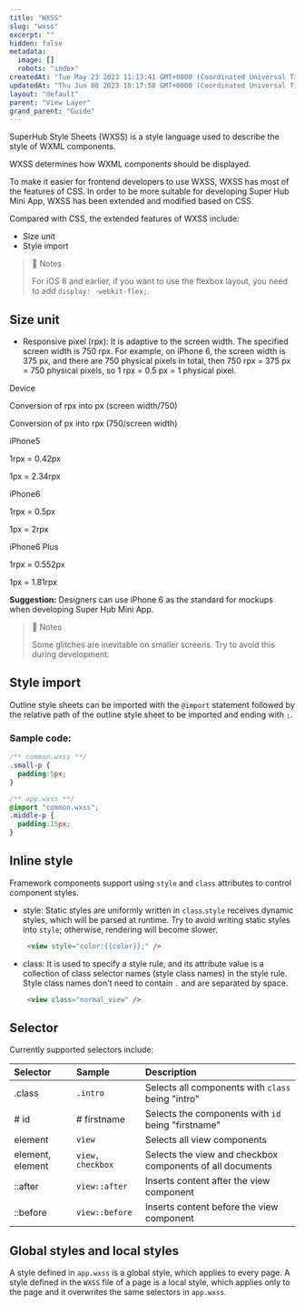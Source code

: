 ```yaml
---
title: "WXSS"
slug: "wxss"
excerpt: ""
hidden: false
metadata: 
  image: []
  robots: "index"
createdAt: "Tue May 23 2023 11:13:41 GMT+0000 (Coordinated Universal Time)"
updatedAt: "Thu Jun 08 2023 10:17:58 GMT+0000 (Coordinated Universal Time)"
layout: "default"
parent: "View Layer"
grand_parent: "Guide"
---
```

SuperHub Style Sheets (WXSS) is a style language used to describe the style of WXML components.

WXSS determines how WXML components should be displayed.

To make it easier for frontend developers to use WXSS, WXSS has most of the features of CSS. In order to be more suitable for developing Super Hub Mini App, WXSS has been extended and modified based on CSS.

Compared with CSS, the extended features of WXSS include:

- Size unit
- Style import

> 📘 Notes
> 
> For iOS 8 and earlier, if you want to use the flexbox layout, you need to add `display: -webkit-flex;`.

## Size unit

- Responsive pixel (rpx): It is adaptive to the screen width. The specified screen width is 750 rpx. For example, on iPhone 6, the screen width is 375 px, and there are 750 physical pixels in total, then 750 rpx = 375 px = 750 physical pixels, so 1 rpx = 0.5 px = 1 physical pixel.

Device

Conversion of rpx into px (screen width/750)

Conversion of px into rpx (750/screen width)

iPhone5

1rpx = 0.42px

1px = 2.34rpx

iPhone6

1rpx = 0.5px

1px = 2rpx

iPhone6 Plus

1rpx = 0.552px

1px = 1.81rpx

**Suggestion:** Designers can use iPhone 6 as the standard for mockups when developing Super Hub Mini App.

> 📘 Notes
> 
> Some glitches are inevitable on smaller screens. Try to avoid this during development.

## Style import

Outline style sheets can be imported with the `@import` statement followed by the relative path of the outline style sheet to be imported and ending with `;`.

### Sample code:

```css
/** common.wxss **/
.small-p {
  padding:5px;
}
```

```css
/** app.wxss **/
@import "common.wxss";
.middle-p {
  padding:15px;
}
```

## Inline style

Framework components support using `style` and `class` attributes to control component styles.

- style: Static styles are uniformly written in `class`.`style` receives dynamic styles, which will be parsed at runtime. Try to avoid writing static styles into `style`; otherwise, rendering will become slower.
  ```html WXML
   <view style="color:{{color}};" />
  ```
- class: It is used to specify a style rule, and its attribute value is a collection of class selector names (style class names) in the style rule. Style class names don't need to contain `.` and are separated by space.
  ```html WXML
   <view class="normal_view" />
  ```

## Selector

Currently supported selectors include:

| Selector         | Sample           | Description                                               |
| :--------------- | :--------------- | :-------------------------------------------------------- |
| .class           | `.intro`         | Selects all components with `class` being "intro"         |
| # id             | # firstname      | Selects the components with `id` being "firstname"        |
| element          | `view`           | Selects all view components                               |
| element, element | `view, checkbox` | Selects the view and checkbox components of all documents |
| ::after          | `view::after`    | Inserts content after the view component                  |
| ::before         | `view::before`   | Inserts content before the view component                 |

## Global styles and local styles

A style defined in `app.wxss` is a global style, which applies to every page. A style defined in the `WXSS` file of a page is a local style, which applies only to the page and it overwrites the same selectors in `app.wxss`.
